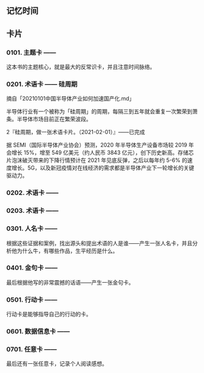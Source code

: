 ## 记忆时间

## 卡片

### 0101. 主题卡 ——

这本书的主题核心，就是最大的反常识卡，并且注意时间脉络。

### 0201. 术语卡 —— 硅周期

摘自「20210101中国半导体产业如何加速国产化.md」

半导体行业有一个被称为「硅周期」的周期，每隔三到五年就会重复一次繁荣到萧条。半导体市场目前正在繁荣波段。

2『硅周期，做一张术语卡片。（2021-02-01）』——已完成

据 SEMI（国际半导体产业协会）预测，2020 年半导体生产设备市场较 2019 年会增长 15%，增至 549 亿美元（约人民币 3843 亿元），创下历史新高。存储芯片泡沫破灭带来的下降行情预计在 2021 年见底反弹，之后以每年约 5-6% 的速度增长。5G，以及新冠疫情对在线经济的需求都是半导体产业下一轮增长的关键驱动力。

### 0202. 术语卡 ——

### 0203. 术语卡 ——

### 0301. 人名卡 ——

根据这些证据和案例，找出源头和提出术语的人是谁——产生一张人名卡，并且分析他为什么牛，有哪些作品，生平经历是什么。

### 0401. 金句卡 ——

最后根据他写的非常震撼的话语——产生一张金句卡。

### 0501. 行动卡 ——

行动卡是能够指导自己的行动的卡。

### 0601. 数据信息卡 ——

### 0701. 任意卡 ——

最后还有一张任意卡，记录个人阅读感想。

